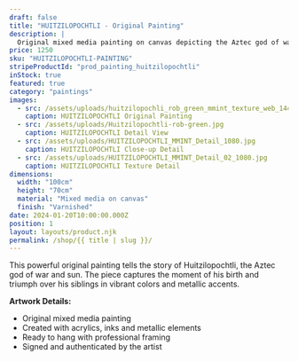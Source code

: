 ```yaml
---
draft: false
title: "HUITZILOPOCHTLI - Original Painting"
description: |
  Original mixed media painting on canvas depicting the Aztec god of war and sun. A story of wrath, retribution and triumph painted with acrylics, inks and metallic elements.
price: 1250
sku: "HUITZILOPOCHTLI-PAINTING"
stripeProductId: "prod_painting_huitzilopochtli"
inStock: true
featured: true
category: "paintings"
images:
  - src: /assets/uploads/huitzilopochli_rob_green_mmint_texture_web_1440.jpg
    caption: HUITZILOPOCHTLI Original Painting
  - src: /assets/uploads/Huitzilopochtli-rob-green.jpg
    caption: HUITZILOPOCHTLI Detail View
  - src: /assets/uploads/HUITZILOPOCHTLI_MMINT_Detail_1080.jpg
    caption: HUITZILOPOCHTLI Close-up Detail
  - src: /assets/uploads/HUITZILOPOCHTLI_MMINT_Detail_02_1080.jpg
    caption: HUITZILOPOCHTLI Texture Detail
dimensions:
  width: "100cm"
  height: "70cm"
  material: "Mixed media on canvas"
  finish: "Varnished"
date: 2024-01-20T10:00:00.000Z
position: 1
layout: layouts/product.njk
permalink: /shop/{{ title | slug }}/
---
```


This powerful original painting tells the story of Huitzilopochtli, the Aztec god of war and sun. The piece captures the moment of his birth and triumph over his siblings in vibrant colors and metallic accents.

**Artwork Details:**
- Original mixed media painting
- Created with acrylics, inks and metallic elements
- Ready to hang with professional framing
- Signed and authenticated by the artist